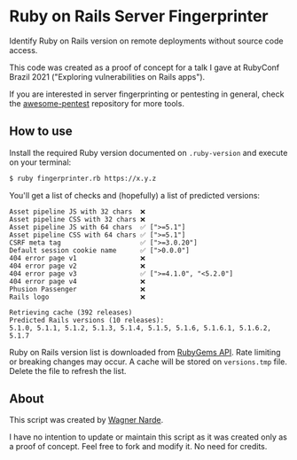 # Ruby on Rails Server Fingerprinter

Identify Ruby on Rails version on remote deployments without source code access.

This code was created as a proof of concept for a talk I gave at RubyConf Brazil 2021 ("Exploring vulnerabilities on Rails apps").

If you are interested in server fingerprinting or pentesting in general, check the [awesome-pentest](https://github.com/enaqx/awesome-pentest) repository for more tools.

## How to use

Install the required Ruby version documented on `.ruby-version` and execute on your terminal:

```bash
$ ruby fingerprinter.rb https://x.y.z

```

You'll get a list of checks and (hopefully) a list of predicted versions:

```
Asset pipeline JS with 32 chars  ❌
Asset pipeline CSS with 32 chars ❌
Asset pipeline JS with 64 chars  ✅ [">=5.1"]
Asset pipeline CSS with 64 chars ✅ [">=5.1"]
CSRF meta tag                    ✅ [">=3.0.20"]
Default session cookie name      ✅ [">0.0.0"]
404 error page v1                ❌
404 error page v2                ❌
404 error page v3                ✅ [">=4.1.0", "<5.2.0"]
404 error page v4                ❌
Phusion Passenger                ❌
Rails logo                       ❌

Retrieving cache (392 releases)
Predicted Rails versions (10 releases):
5.1.0, 5.1.1, 5.1.2, 5.1.3, 5.1.4, 5.1.5, 5.1.6, 5.1.6.1, 5.1.6.2, 5.1.7
```

Ruby on Rails version list is downloaded from [RubyGems API](https://guides.rubygems.org/rubygems-org-api/). Rate limiting or breaking changes may occur. A cache will be stored on `versions.tmp` file. Delete the file to refresh the list.

## About

This script was created by [Wagner Narde](https://github.com/wagner).

I have no intention to update or maintain this script as it was created only as a proof of concept.
Feel free to fork and modify it. No need for credits.